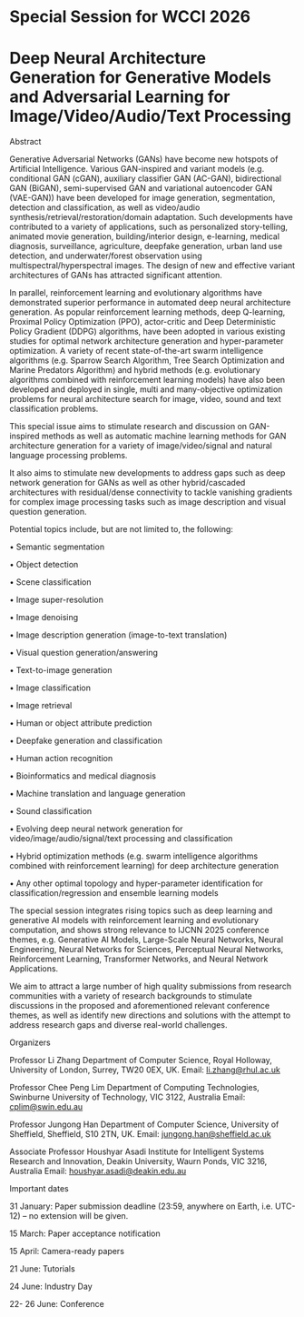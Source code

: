 # Special Session for WCCI 2026

# Deep Neural Architecture Generation for Generative Models and Adversarial Learning for Image/Video/Audio/Text Processing 

Abstract

Generative Adversarial Networks (GANs) have become new hotspots of Artificial Intelligence. Various GAN-inspired and variant models (e.g. conditional GAN (cGAN), auxiliary classifier GAN (AC-GAN), bidirectional GAN (BiGAN), semi-supervised GAN and variational autoencoder GAN (VAE-GAN)) have been developed for image generation, segmentation, detection and classification, as well as video/audio synthesis/retrieval/restoration/domain adaptation. Such developments have contributed to a variety of applications, such as personalized story-telling, animated movie generation, building/interior design, e-learning, medical diagnosis, surveillance, agriculture, deepfake generation, urban land use detection, and underwater/forest observation using multispectral/hyperspectral images. The design of new and effective variant architectures of GANs has attracted significant attention.

In parallel, reinforcement learning and evolutionary algorithms have demonstrated superior performance in automated deep neural architecture generation. As popular reinforcement learning methods, deep Q-learning, Proximal Policy Optimization (PPO), actor-critic and Deep Deterministic Policy Gradient (DDPG) algorithms, have been adopted in various existing studies for optimal network architecture generation and hyper-parameter optimization. A variety of recent state-of-the-art swarm intelligence algorithms (e.g. Sparrow Search Algorithm, Tree Search Optimization and Marine Predators Algorithm) and hybrid methods (e.g. evolutionary algorithms combined with reinforcement learning models) have also been developed and deployed in single, multi and many-objective optimization problems for neural architecture search for image, video, sound and text classification problems. 

This special issue aims to stimulate research and discussion on GAN-inspired methods as well as automatic machine learning methods for GAN architecture generation for a variety of image/video/signal and natural language processing problems. 

It also aims to stimulate new developments to address gaps such as deep network generation for GANs as well as other hybrid/cascaded architectures with residual/dense connectivity to tackle vanishing gradients for complex image processing tasks such as image description and visual question generation.

Potential topics include, but are not limited to, the following:

•	Semantic segmentation

•	Object detection 

•	Scene classification

•	Image super-resolution

•	Image denoising

•	Image description generation (image-to-text translation)

•	Visual question generation/answering

•	Text-to-image generation

•	Image classification

•	Image retrieval 

•	Human or object attribute prediction

•	Deepfake generation and classification

•	Human action recognition

•	Bioinformatics and medical diagnosis

•	Machine translation and language generation

•	Sound classification

•	Evolving deep neural network generation for video/image/audio/signal/text processing and classification

•	Hybrid optimization methods (e.g. swarm intelligence algorithms combined with reinforcement learning) for deep architecture generation

•	Any other optimal topology and hyper-parameter identification for classification/regression and ensemble learning models


The special session integrates rising topics such as deep learning and generative AI models with reinforcement learning and evolutionary computation, and shows strong relevance to IJCNN 2025 conference themes, e.g. Generative AI Models, Large-Scale Neural Networks, Neural Engineering, Neural Networks for Sciences, Perceptual Neural Networks, Reinforcement Learning, Transformer Networks, and Neural Network Applications. 

We aim to attract a large number of high quality submissions from research communities with a variety of research backgrounds to stimulate discussions in the proposed and aforementioned relevant conference themes, as well as identify new directions and solutions with the attempt to address research gaps and diverse real-world challenges.


Organizers

Professor Li Zhang 
Department of Computer Science, Royal Holloway, University of London, Surrey, TW20 0EX, UK. 
Email: li.zhang@rhul.ac.uk

Professor Chee Peng Lim 
Department of Computing Technologies, Swinburne University of Technology, VIC 3122, Australia
Email: cplim@swin.edu.au

Professor Jungong Han 
Department of Computer Science, University of Sheffield, Sheffield, S10 2TN, UK. 
Email: jungong.han@sheffield.ac.uk

Associate Professor Houshyar Asadi
Institute for Intelligent Systems Research and Innovation, Deakin University, Waurn Ponds, VIC 3216, Australia
Email: houshyar.asadi@deakin.edu.au


Important dates

31 January: Paper submission deadline (23:59, anywhere on Earth, i.e. UTC-12) – no extension will be given.

15 March: Paper acceptance notification

15 April: Camera-ready papers

21 June: Tutorials

24 June: Industry Day

22- 26 June: Conference



